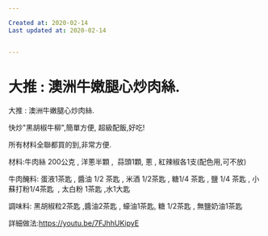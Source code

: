 ```yaml
---

Created at: 2020-02-14
Last updated at: 2020-02-14


---
```


# 大推 : 澳洲牛嫩腿心炒肉絲.


大推 : 澳洲牛嫩腿心炒肉絲.

快炒"黑胡椒牛柳",簡單方便, 超級配飯,好吃!

所有材料全聯都買的到,非常方便.

材料:牛肉絲 200公克 , 洋蔥半顆 ,  蒜頭1顆, 蔥 , 紅辣椒各1支(配色用,可不放)  

牛肉醃料: 蛋液1茶匙 , 醬油 1/2 茶匙 , 米酒 1/2茶匙 , 糖1/4 茶匙 , 鹽 1/4 茶匙 , 小蘇打粉1/4茶匙  , 太白粉 1茶匙 ,水1大匙    

調味料: 黑胡椒粒2茶匙 ,醬油2茶匙 , 蠔油1茶匙, 糖 1/2茶匙 , 無鹽奶油1茶匙

詳細做法:<https://youtu.be/7FJhhUKipyE>

